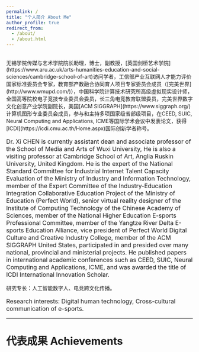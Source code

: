 ```yaml
---
permalink: /
title: "个人简介 About Me"
author_profile: true
redirect_from: 
  - /about/
  - /about.html
---
```

<br>
无锡学院传媒与艺术学院院长助理，博士，副教授，[英国剑桥艺术学院](https://www.aru.ac.uk/arts-humanities-education-and-social-sciences/cambridge-school-of-art)访问学者，工信部产业互联网人才能力评价国家标准委员会专家，教育部产教融合协同育人项目专家委员会成员（[完美世界](http://www.wmupd.com/)），中国科学院计算技术研究所高级虚拟现实设计师，全国高等院校电子竞技专业委员会委员，长三角电竞教育联盟委员，完美世界数字文化创意产业学院副院长，美国[ACM SIGGRAPH](https://www.siggraph.org/)计算机图形专业委员会成员，参与和主持多项国家级省部级项目，在CEED, SUIC, Neural Computing and Applications, ICME等国际学术会议中发表论文，获得[ICDI](https://icdi.cmu.ac.th/Home.aspx)国际创新学者称号。<br>
<p style="font-size:16px">Dr. Xi CHEN is currently assistant dean and associate professor of the School of Media and Arts of Wuxi University, He is also a visiting professor at Cambridge School of Art, Anglia Ruskin University, United Kingdom. He is the expert of the National Standard Committee for Industrial Internet Talent Capacity Evaluation of the Ministry of Industry and Information Technology, member of the Expert Committee of the Industry-Education Integration Collaborative Education Project of the Ministry of Education (Perfect World), senior virtual reality designer of the Institute of Computing Technology of the Chinese Academy of Sciences, member of the National Higher Education E-sports Professional Committee, member of the Yangtze River Delta E-sports Education Alliance, vice president of Perfect World Digital Culture and Creative Industry College, member of the ACM SIGGRAPH United States, participated in and presided over many national, provincial and ministerial projects. He published papers in international academic conferences such as CEED, SUIC, Neural Computing and Applications, ICME, and was awarded the title of ICDI International Innovation Scholar.</p>

研究专长：人工智能数字人、电竞跨文化传播。<br>
<p style="font-size:16px">Research interests: Digital human technology, Cross-cultural communication of e-sports.</p>

<hr>

代表成果 Achievements
======
<html>
<head>
    <style>
        /* 基础样式 */
        .github-details {
            max-width: 900px;
            margin: 20px auto;
            border: 1px solid #d0d7de;
            border-radius: 6px;
            padding: 12px;
            background: #ffffff;
        }

        /* 标题区域 */
        summary {
            list-style: none;
            cursor: pointer;
            padding: 8px;
            display: flex;
            align-items: center;
            font-family: -apple-system, BlinkMacSystemFont, sans-serif;
            font-size: 16px;
            color: #2f363d;
        }

        /* 禁用默认三角符号 */
        summary::-webkit-details-marker {
            display: none;
        }

        /* 自定义三角图标 */
        .triangle {
            width: 16px;
            height: 16px;
            margin-right: 12px;
            transition: transform 0.25s ease;
            transform-origin: center;
        }

        /* 展开状态样式 */
        [open] .triangle {
            transform: rotate(90deg);
        }

        /* 内容区域 */
        .content {
            padding: 16px;
            border-top: 1px solid #d0d7de;
            margin-top: 12px;
            background: #f6f8fa;
            border-radius: 4px;
        }

        /* 交互动画 */
        .content {
            animation: fadeIn 0.3s ease;
        }

        @keyframes fadeIn {
            from { opacity: 0; transform: translateY(-10px); }
            to { opacity: 1; transform: translateY(0); }
        }
    </style>
</head>
<body>
    <!-- 第一个折叠面板 -->
    <details class="github-details">
        <summary>
            <svg class="triangle" viewBox="0 0 16 16" fill="#2f81f7">
                <path d="M8 0L14.9282 12H1.0718L8 0Z"/>
            </svg>
            <br><i><b>Holosync：融合ACR-MOS指标、情感共鸣与文化自适应的人工智能数字人直播效能评估框架</b></i><br>
        </summary>
        <div class="content">
         The research <i>"Development of New Methods for Assessing the Quality and Effectiveness of Live Broadcasts Using Digital Human Technologies" </i>pioneers a multidimensional evaluation framework that integrates technical performance metrics and audience psychological dynamics to redefine standards for virtual host-driven broadcasts. A groundbreaking contribution is the hierarchical assessment system, beginning with a technical quality module employing the <b>Absolute Category Rating (ACR) method</b>. <b>Mean Opinion Score (MOS)</b> is derived through the formula:
<html>
<head>
    <title>MOS Formula</title>
    <script src="https://polyfill.io/v3/polyfill.min.js?features=es6"></script>
    <script id="MathJax-script" async src="https://cdn.jsdelivr.net/npm/mathjax@3/es5/tex-mml-chtml.js"></script>
    <style>
        /* 精密字号控制 */
        .container {
            margin: 15px;
            font-size: 0.9em;  /* 基准字号14.4px */
            line-height: 1.6;
            color: #444;
        }
        .formula-label {
            font-size: 0.85em; /* 12.24px */
            letter-spacing: 0.05em;
            color: #666;
        }
        .formula-definition {
            font-size: 0.75em; /* 10.8px */
            color: #777;
            margin-top: 8px;
        }
        
        /* 数学公式缩放 */
        math {
            font-size: 0.9em !important;  /* 公式整体缩放 */
        }
    </style>
</head>
<body>
    <div class="container">
        <div class="formula-label">The Mean Opinion Score (MOS):</div>
        
        <!-- 公式容器 -->
        <div style="text-align: center; margin: 8px 0;">
            \[ MOS = \frac{\sum_{i=1}^{n} R_i}{n} \]
        </div>

        <!-- 定义文字 -->
        <div class="formula-definition">
            where \( R_i \) = individual rating score, 
            \( n \) = total number of viewers.
        </div>
    </div>
</body>
</html>
This framework quantifies technical stability (video/audio quality) and viewer satisfaction correlations, while innovatively integrating <b>emotional resonance, social presence, and cognitive dynamics</b>. It bridges virtual hosts' attributes (realism, emotional expressiveness) with audience-specific variables (cultural context, motivations), establishing a new evaluation paradigm that unifies technical benchmarks with human-centric perceptions to optimize digital streaming authenticity.
        </div>
    </details>

    <!-- 第二个折叠面板 -->
    <details class="github-details">
        <summary>
            <svg class="triangle" viewBox="0 0 16 16" fill="#2f81f7">
                <path d="M8 0L14.9282 12H1.0718L8 0Z"/>
            </svg>
            技术细节
        </summary>
        <div class="content">
            <p><strong>浏览器兼容性：</strong></p>
            <table>
                <tr><th>浏览器</th><th>支持版本</th></tr>
                <tr><td>Chrome</td><td>≥ 12</td></tr>
                <tr><td>Firefox</td><td>≥ 49</td></tr>
                <tr><td>Safari</td><td>≥ 6</td></tr>
            </table>
        </div>
    </details>

       <!-- 第三个折叠面板 -->
    <details class="github-details">
        <summary>
            <svg class="triangle" viewBox="0 0 16 16" fill="#2f81f7">
                <path d="M8 0L14.9282 12H1.0718L8 0Z"/>
            </svg>
            技术细节
        </summary>
        <div class="content">
            <p><strong>浏览器兼容性：</strong></p>
            <table>
                <tr><th>浏览器</th><th>支持版本</th></tr>
                <tr><td>Chrome</td><td>≥ 12</td></tr>
                <tr><td>Firefox</td><td>≥ 49</td></tr>
                <tr><td>Safari</td><td>≥ 6</td></tr>
            </table>
        </div>
    </details>
</body>
</html>



